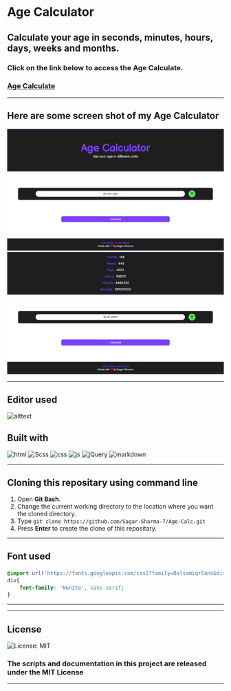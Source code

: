 # Age Calculator
## Calculate your age in seconds, minutes, hours, days, weeks and months.
### Click on the link below to access the Age Calculate.
### [Age Calculate](https://sagar-sharma-7.github.io/Age-Calc)

-----
## Here are some screen shot of my Age Calculator
<p align="center">
  <img src="public/images/result1.png" title="result">
  <br>
  <img src="public/images/result2.png" title="result">
</p>

-----
## Editor used 
![alttext](https://img.shields.io/badge/Visual_Studio_Code-0078D4?style=for-the-badge&logo=visual%20studio%20code&logoColor=white)

## Built with 
 ![html](https://img.shields.io/badge/HTML5-E34F26?style=for-the-badge&logo=html5&logoColor=white)
 ![Scss](https://img.shields.io/badge/Sass-CC6699?style=for-the-badge&logo=sass&logoColor=white)
 ![css](https://img.shields.io/badge/CSS3-1572B6?style=for-the-badge&logo=css3&logoColor=white)
 ![js](https://img.shields.io/badge/JavaScript-F7DF1E?style=for-the-badge&logo=javascript&logoColor=black)
 ![jQuery](https://img.shields.io/badge/jQuery-0769AD?style=for-the-badge&logo=jquery&logoColor=white")
 ![markdown](https://img.shields.io/badge/Markdown-000000?style=for-the-badge&logo=markdown&logoColor=white)

 -----
  ## Cloning this repositary using command line
 1. Open **Git Bash**.
 1. Change the current working directory to the location where you want the cloned directory.
 1. Type `git clone https://github.com/Sagar-Sharma-7/Age-Calc.git`
 1. Press **Enter** to create the clone of this repositary.
-----

## Font used 
```css 
@import url('https://fonts.googleapis.com/css2?family=Balsamiq+Sans&display=swap');
div{
    font-family: 'Nunito', sans-serif;
}

```

------
-----
## License  
![License: MIT](https://img.shields.io/badge/License-MIT-black.svg)
### The scripts and documentation in this project are released under the MIT License 

-----

